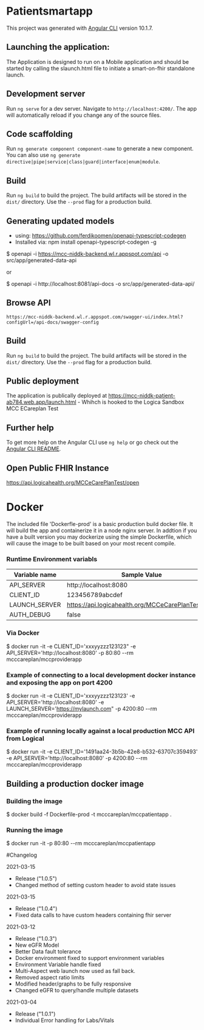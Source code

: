 # Patientsmartapp


This project was generated with [Angular CLI](https://github.com/angular/angular-cli) version 10.1.7.

## Launching the application:

The Application is designed to run on a Mobile application and should be started by calling the slaunch.html file to initiate a smart-on-fhir standalone launch.

## Development server

Run `ng serve` for a dev server. Navigate to `http://localhost:4200/`. The app will automatically reload if you change any of the source files.

## Code scaffolding

Run `ng generate component component-name` to generate a new component. You can also use `ng generate directive|pipe|service|class|guard|interface|enum|module`.

## Build

Run `ng build` to build the project. The build artifacts will be stored in the `dist/` directory. Use the `--prod` flag for a production build.


## Generating updated models
- using: https://github.com/ferdikoomen/openapi-typescript-codegen
- Installed via: npm install openapi-typescript-codegen -g

$ openapi -i https://mcc-niddk-backend.wl.r.appspot.com/api -o src/app/generated-data-api

or

$ openapi -i http://localhost:8081/api-docs -o src/app/generated-data-api/


## Browse API
    https://mcc-niddk-backend.wl.r.appspot.com/swagger-ui/index.html?configUrl=/api-docs/swagger-config

## Build

Run `ng build` to build the project. The build artifacts will be stored in the `dist/` directory. Use the `--prod` flag for a production build.

## Public deployment
 The application is publically deployed at https://mcc-niddk-patient-ab784.web.app/launch.html - Whihch is hooked to the Logica Sandbox MCC ECareplan Test

## Further help

To get more help on the Angular CLI use `ng help` or go check out the [Angular CLI README](https://github.com/angular/angular-cli/blob/master/README.md).

## Open Public FHIR Instance
https://api.logicahealth.org/MCCeCarePlanTest/open

# Docker
The included file 'Dockerfle-prod' is a basic production build docker file. It will build the app and containerize it in a node nginx server.
In addtion if you have a built version you may dockerize using the simple Dockerfile, which will cause the image to be built based on your most recent compile.

### Runtime Environment variabls
| Variable name | Sample Value |
| ------------- | ------------- | 
| API_SERVER | http://localhost:8080 |
| CLIENT_ID | 123456789abcdef |
| LAUNCH_SERVER | https://api.logicahealth.org/MCCeCarePlanTest/data |
| AUTH_DEBUG | false |

### Via Docker
$ docker run -it -e CLIENT_ID='xxxyyzzz123123" -e API_SERVER='http://localhost:8080' -p 80:80 --rm mcccareplan/mccproviderapp

### Example of connecting to a local development docker instance and exposing the app on port 4200
$ docker run -it -e CLIENT_ID='xxxyyzzz123123' -e API_SERVER='http://localhost:8080' -e LAUNCH_SERVER='https://mylaunch.com" -p 4200:80 --rm mcccareplan/mccproviderapp


### Example of running locally against a local production MCC API from Logical
$ docker run -it -e CLIENT_ID='1491aa24-3b5b-42e8-b532-63707c359493' -e API_SERVER='http://localhost:8080' -p 4200:80 --rm mcccareplan/mccproviderapp

  
## Building a production docker image

### Building the image
 $  docker build -f Dockerfile-prod -t mcccareplan/mccpatientapp .

### Running the image

 $ docker run -it -p 80:80 --rm mcccareplan/mccpatientapp



#Changelog

2021-03-15
- Release ("1.0.5")
- Changed method of setting custom header to avoid state issues

2021-03-15
- Release ("1.0.4")
- Fixed data calls to have custom headers containing fhir server

2021-03-12
- Release ("1.0.3")
- New eGFR Model
- Better Data fault tolerance
- Docker environment fixed to support environment variables
- Environment Variable handle fixed
- Multi-Aspect web launch now used as fall back.
- Removed aspect ratio limits
- Modified header/graphs to be fully responsive
- Changed eGFR to query/handle multiple datasets

2021-03-04
- Release ("1.0.1")
- Individual Error handling for Labs/Vitals
